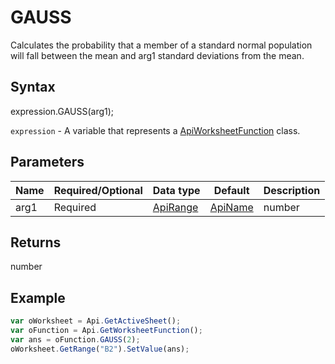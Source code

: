 # GAUSS

Calculates the probability that a member of a standard normal population will fall between the mean and arg1 standard deviations from the mean.

## Syntax

expression.GAUSS(arg1);

`expression` - A variable that represents a [ApiWorksheetFunction](../ApiWorksheetFunction.md) class.

## Parameters

| **Name** | **Required/Optional** | **Data type** | **Default** | **Description** |
| ------------- | ------------- | ------------- | ------------- | ------------- |
| arg1 | Required | [ApiRange](../../ApiRange/ApiRange.md) | [ApiName](../../ApiName/ApiName.md) | number |  | The value for which the distribution will be calculated. |

## Returns

number

## Example



```javascript
var oWorksheet = Api.GetActiveSheet();
var oFunction = Api.GetWorksheetFunction();
var ans = oFunction.GAUSS(2);
oWorksheet.GetRange("B2").SetValue(ans);


```
